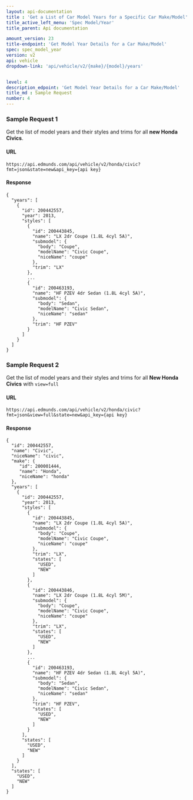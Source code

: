 ```yaml
---
layout: api-documentation
title : 'Get a List of Car Model Years for a Specific Car Make/Model'
title_active_left_menu: 'Spec Model/Year'
title_parent: Api documentation

amount_version: 23
title-endpoint: 'Get Model Year Details for a Car Make/Model'
spec: spec_model_year
version: v2
api: vehicle
dropdown-link: 'api/vehicle/v2/{make}/{model}/years'


level: 4
description_edpoint: 'Get Model Year Details for a Car Make/Model'
title_md : Sample Request
number: 4
---
```


### Sample Request 1

Get the list of model years and their styles and trims for all **new Honda Civics**.

#### URL

	https://api.edmunds.com/api/vehicle/v2/honda/civic?fmt=json&state=new&api_key={api key}
	
#### Response

	{
	  "years": [
	    {
	      "id": 200442557,
	      "year": 2013,
	      "styles": [
	        {
	          "id": 200443845,
	          "name": "LX 2dr Coupe (1.8L 4cyl 5A)",
	          "submodel": {
	            "body": "Coupe",
	            "modelName": "Civic Coupe",
	            "niceName": "coupe"
	          },
	          "trim": "LX"
	        },
	        ...
	        {
	          "id": 200463193,
	          "name": "HF PZEV 4dr Sedan (1.8L 4cyl 5A)",
	          "submodel": {
	            "body": "Sedan",
	            "modelName": "Civic Sedan",
	            "niceName": "sedan"
	          },
	          "trim": "HF PZEV"
	        }
	      ]
	    }
	  ]
	}
	
### Sample Request 2

Get the list of model years and their styles and trims for all **New Honda Civics** with <code>view=full</code>

#### URL

	https://api.edmunds.com/api/vehicle/v2/honda/civic?fmt=json&view=full&state=new&api_key={api key}

#### Response

	{
	  "id": 200442557,
	  "name": "Civic",
	  "niceName": "civic",
	  "make": {
	     "id": 200001444,
	     "name": "Honda",
	     "niceName": "honda"
	  },
	  "years": [
	    {
	      "id": 200442557,
	      "year": 2013,
	      "styles": [
	        {
	          "id": 200443845,
	          "name": "LX 2dr Coupe (1.8L 4cyl 5A)",
	          "submodel": {
	            "body": "Coupe",
	            "modelName": "Civic Coupe",
	            "niceName": "coupe"
	          },
	          "trim": "LX",
	          "states": [
	            "USED",
	            "NEW"
	          ]
	        },
	        {
	          "id": 200443846,
	          "name": "LX 2dr Coupe (1.8L 4cyl 5M)",
	          "submodel": {
	            "body": "Coupe",
	            "modelName": "Civic Coupe",
	            "niceName": "coupe"
	          },
	          "trim": "LX",
	          "states": [
	            "USED",
	            "NEW"
	          ]
	        },
	        ...
	        {
	          "id": 200463193,
	          "name": "HF PZEV 4dr Sedan (1.8L 4cyl 5A)",
	          "submodel": {
	            "body": "Sedan",
	            "modelName": "Civic Sedan",
	            "niceName": "sedan"
	          },
	          "trim": "HF PZEV",
	          "states": [
	            "USED",
	            "NEW"
	          ]
	        }
	      ],
	      "states": [
	        "USED",
	        "NEW"
	      ]
	    }
	  ],
	  "states": [
	    "USED",
	    "NEW"
	  ]
	}
